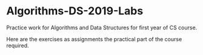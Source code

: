 # Algorithms-DS-2019-Labs
Praсtice work for Algorithms and Data Structures for first year of CS course.

Here are the exercises as assignments the practical part of the course required.
